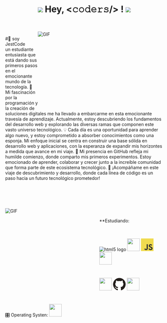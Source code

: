 ### 

<h1 align="center">
  <a target="_blank">
    <img src="https://github.com/JayantGoel001/JayantGoel001/blob/master/GIF/Earth.gif" width="24px" style="max-width:100%;">
  </a>
  Hey, &lt;𝚌𝚘𝚍𝚎𝚛𝚜/&gt; !
  <a target="_blank">
    <img src="https://github.com/JayantGoel001/JayantGoel001/blob/master/GIF/Hi.gif" width="40px" />
  </a>
</h1>

<br/>
<br/>
<a target="_blank">
  <img align="right" height="250" width="400" alt="GIF" src="https://github.com/JayantGoel001/JayantGoel001/blob/master/GIF/code.gif">
</a>

#👋 soy JestCode  
un estudiante entusiasta que está dando sus primeros pasos en el emocionante mundo de la tecnología.
🚀 Mi fascinación por la programación y la creación de soluciones digitales me ha llevado a embarcarme en esta emocionante travesía de aprendizaje. Actualmente, estoy descubriendo los fundamentos del desarrollo web y explorando las diversas ramas que componen este vasto universo tecnológico.
💡 Cada día es una oportunidad para aprender algo nuevo, y estoy comprometido a absorber conocimientos como una esponja. Mi enfoque inicial se centra en construir una base sólida en desarrollo web y aplicaciones, con la esperanza de expandir mis horizontes a medida que avance en mi viaje.
🌱 Mi presencia en GitHub refleja mi humilde comienzo, donde comparto mis primeros  experimentos. Estoy emocionado de aprender, colaborar y crecer junto a la increíble comunidad que forma parte de este ecosistema tecnológico.
🔗 ¡Acompáñame en este viaje de descubrimiento y desarrollo, donde cada línea de código es un paso hacia un futuro tecnológico prometedor!

<br/>
<br/>







#

<a target="_blank"><img align="left" height="300" width="300" alt="GIF" src="https://github.com/JayantGoel001/JayantGoel001/blob/master/GIF/github.gif"></a>
<br/>


**Estudiando:  


<br/>
<br/>
<img src="https://cdn.jsdelivr.net/gh/devicons/devicon/icons/html5/html5-original.svg" height="40" width="52" alt="html5 logo"  />
<code><img height="40" width="40" src="https://cdn.iconscout.com/icon/free/png-256/css-131-722685.png"></code>
<code><img height="40" width="40" src="https://raw.githubusercontent.com/github/explore/80688e429a7d4ef2fca1e82350fe8e3517d3494d/topics/javascript/javascript.png"></code>
<code><img height="40" width="40" src="https://cdn4.iconfinder.com/data/icons/logos-3/600/React.js_logo-512.png"></code>

#
<code><img height="40" width="40" src="https://upload.wikimedia.org/wikipedia/commons/thumb/3/3f/Git_icon.svg/1024px-Git_icon.svg.png"></code>
<code><img height="40" width="40" src="https://raw.githubusercontent.com/github/explore/80688e429a7d4ef2fca1e82350fe8e3517d3494d/topics/github-api/github-api.png"></code>
<code><img height="40" width="40" src="https://cdn.worldvectorlogo.com/logos/nodejs-icon.svg"></code>

#
🎛️ Operating Systen:
<code><img height="40" width="40" src="https://upload.wikimedia.org/wikipedia/commons/a/ab/Linux_Logo_in_Linux_Libertine_Font.svg"></code>


<br/>



